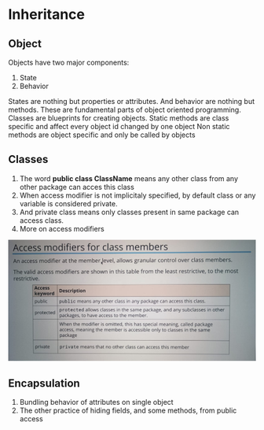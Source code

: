 # Inheritance

## Object

Objects have two major components:

1. State
2. Behavior

States are nothing but properties or attributes. And behavior are nothing but methods.
These are fundamental parts of object oriented programming.
Classes are blueprints for creating objects.
Static methods are class specific and affect every object id changed by one object
Non static methods are object specific and only be called by objects

## Classes

1. The word **public class ClassName** means any other class from any other package can acces this class
2. When access modifier is not implicitaly specified, by default class or any variable is considered private.
3. And private class means only classes present in same package can access class.
4. More on access modifiers

![access modifier](./access-modifiers.jpeg)

## Encapsulation

1. Bundling behavior of attributes on single object
2. The other practice of hiding fields, and some methods, from public access
